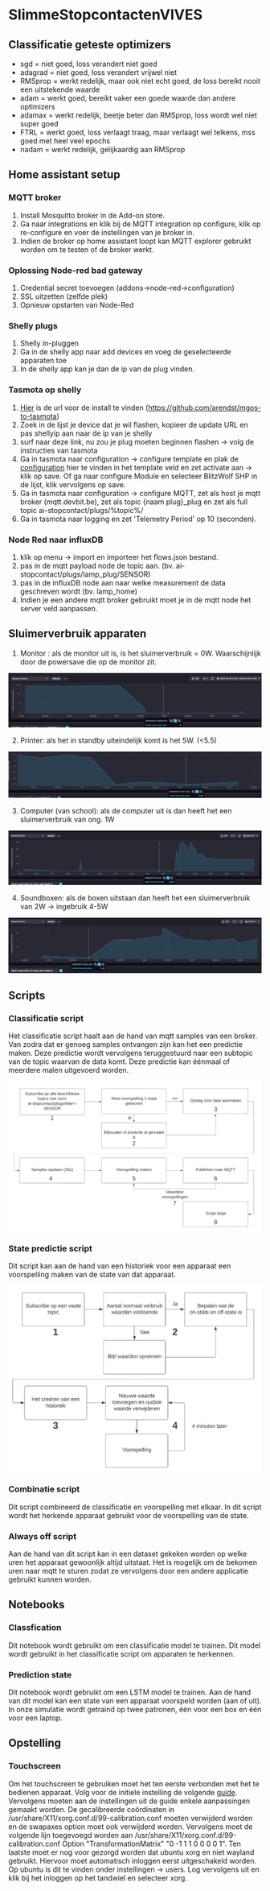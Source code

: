 # SlimmeStopcontactenVIVES

## Classificatie geteste optimizers

- sgd = niet goed, loss verandert niet goed
- adagrad = niet goed, loss verandert vrijwel niet
- RMSprop = werkt redelijk, maar ook niet echt goed, de loss bereikt nooit een uitstekende waarde
- adam = werkt goed, bereikt vaker een goede waarde dan andere optimizers
- adamax = werkt redelijk, beetje beter dan RMSprop, loss wordt wel niet super goed
- FTRL = werkt goed, loss verlaagt traag, maar verlaagt wel telkens, mss goed met heel veel epochs
- nadam = werkt redelijk, gelijkaardig aan RMSprop

## Home assistant setup

### MQTT broker

1. Install Mosquitto broker in de Add-on store.
2. Ga naar integrations en klik bij de MQTT integration op configure, klik op re-configure en voer de instellingen van je broker in.
3. Indien de broker op home assistant loopt kan MQTT explorer gebruikt worden om te testen of de broker werkt.

### Oplossing Node-red bad gateway

1. Credential secret toevoegen (addons->node-red->configuration)
2. SSL uitzetten (zelfde plek)
3. Opnieuw opstarten van Node-Red

### Shelly plugs

1. Shelly in-pluggen
2. Ga in de shelly app naar add devices en voeg de geselecteerde apparaten toe
3. In de shelly app kan je dan de ip van de plug vinden.

### Tasmota op shelly

1. [Hier](https://templates.blakadder.com/shelly_plug_S.html) is de url voor de install te vinden (https://github.com/arendst/mgos-to-tasmota)
2. Zoek in de lijst je device dat je wil flashen, kopieer de update URL en pas shellyip aan naar de ip van je shelly
3. surf naar deze link, nu zou je plug moeten beginnen flashen -> volg de instructies van tasmota
4. Ga in tasmota naar configuration -> configure template en plak de [configuration](https://templates.blakadder.com/shelly_plug_S.html) hier te vinden in het template veld en zet activate aan -> klik op save. Of ga naar configure Module en selecteer BlitzWolf SHP in de lijst, klik vervolgens op save.
5. Ga in tasmota naar configuration -> configure MQTT, zet als host je mqtt broker (mqtt.devbit.be), zet als topic {naam plug}_plug en zet als full topic ai-stopcontact/plugs/%topic%/
6. Ga in tasmota naar logging en zet 'Telemetry Period' op 10 (seconden).

### Node Red naar influxDB

1. klik op menu -> import en importeer het flows.json bestand.
2. pas in de mqtt payload node de topic aan. (bv. ai-stopcontact/plugs/lamp_plug/SENSOR)
3. pas in de influxDB node aan naar welke measurement de data geschreven wordt (bv. lamp_home)
4. Indien je een andere mqtt broker gebruikt moet je in de mqtt node het server veld aanpassen.

## Sluimerverbruik apparaten

1. Monitor : als de monitor uit is, is het sluimerverbruik = 0W. Waarschijnlijk door de powersave die op de monitor zit.

![monitor_sluimerverbruik](./img/monitor_sluimerverbruik.png)

2. Printer: als het in standby uiteindelijk komt is het 5W. (<5.5)

![printer_sluimerverbruik](./img/printer_sluimerverbruik.png)

3. Computer (van school): als de computer uit is dan heeft het een sluimerverbruik van ong. 1W

![computer_sluimerverbruik](./img/computer_sluimerverbruik.png)

4. Soundboxen: als de boxen uitstaan dan heeft het een sluimerverbruik van 2W -> ingebruik 4-5W

![soundboxen_sluimerverbruik](./img/soudboxen_sluimerverbruik.png)

## Scripts

### Classificatie script

Het classificatie script haalt aan de hand van mqtt samples van een broker. Van zodra dat er genoeg samples ontvangen zijn kan het een predictie maken. Deze predictie wordt vervolgens teruggestuurd naar een subtopic van de topic waarvan de data komt. Deze predictie kan éénmaal of meerdere malen uitgevoerd worden.

![classificatie](./img/schema_classificatie.png)

### State predictie script

Dit script kan aan de hand van een historiek voor een apparaat een voorspelling maken van de state van dat apparaat.

![classificatie](./img/schema_voorspelling.png)

### Combinatie script

Dit script combineerd de classificatie en voorspelling met elkaar. In dit script wordt het herkende apparaat gebruikt voor de voorspelling van de state.

### Always off script

Aan de hand van dit script kan in een dataset gekeken worden op welke uren het apparaat gewoonlijk altijd uitstaat. Het is mogelijk om de bekomen uren naar mqtt te sturen zodat ze vervolgens door een andere applicatie gebruikt kunnen worden.

## Notebooks

### Classfication

Dit notebook wordt gebruikt om een classificatie model te trainen. Dit model wordt gebruikt in het classificatie script om apparaten te herkennen.

### Prediction state

Dit notebook wordt gebruikt om een LSTM model te trainen. Aan de hand van dit model kan een state van een apparaat voorspeld worden (aan of uit). In onze simulatie wordt getraind op twee patronen, één voor een box en één voor een laptop.

## Opstelling

### Touchscreen

Om het touchscreen te gebruiken moet het ten eerste verbonden met het te bedienen apparaat.
Volg voor de initiele instelling de volgende [guide](https://joy-it.net/files/files/Produkte/RB-LCD10-2/RB-LCD-10-2%20Manual-A6%2026-02-20.pdf).
Vervolgens moeten aan de instellingen uit de guide enkele aanpassingen gemaakt worden. De gecalibreerde coördinaten in /usr/share/X11/xorg.conf.d/99-calibration.conf moeten verwijderd worden en de swapaxes option moet ook verwijderd worden. Vervolgens moet de volgende lijn toegevoegd worden aan /usr/share/X11/xorg.conf.d/99-calibration.conf Option "TransformationMatrix" "0 -1 1 1 0 0 0 0 1". Ten laatste moet er nog voor gezorgd worden dat ubuntu xorg en niet wayland gebruikt. Hiervoor moet automatisch inloggen eerst uitgeschakeld worden. Op ubuntu is dit te vinden onder instellingen -> users. Log vervolgens uit en klik bij het inloggen op het tandwiel en selecteer xorg.
